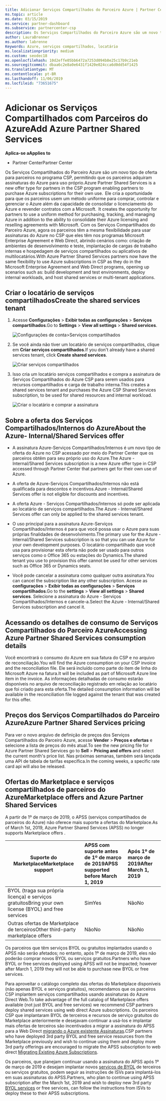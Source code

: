 ```yaml
---
title: Adicionar Serviços Compartilhados do Parceiro Azure | Partner Center
ms.topic: article
ms.date: 03/15/2019
ms.service: partner-dashboard
ms.subservice: partnercenter-csp
description: Os Serviços Compartilhados do Parceiro Azure são um novo tipo de oferta para parceiros no programa CSP, permitindo que os parceiros adquiram assinaturas do Azure para uso próprio.
author: LauraBrenner
ms.author: labrenne
Keywords: Azure, serviços compartilhados, locatário
ms.localizationpriority: medium
ms.custom: seodec18
ms.openlocfilehash: 10d2effe05bb6472a7253d094b8e25c17b9c21eb
ms.sourcegitcommit: dbaa6c2e8a0e6431f1420e024cca6d0dd54f1425
ms.translationtype: MT
ms.contentlocale: pt-BR
ms.lasthandoff: 11/06/2019
ms.locfileid: "73651675"
---
```

# <a name="add-azure-partner-shared-services"></a><span data-ttu-id="e4a28-104">Adicionar os Serviços Compartilhados com Parceiros do Azure</span><span class="sxs-lookup"><span data-stu-id="e4a28-104">Add Azure Partner Shared Services</span></span>

<span data-ttu-id="e4a28-105">**Aplica-se a**</span><span class="sxs-lookup"><span data-stu-id="e4a28-105">**Applies to**</span></span>

-  <span data-ttu-id="e4a28-106">Partner Center</span><span class="sxs-lookup"><span data-stu-id="e4a28-106">Partner Center</span></span>

<span data-ttu-id="e4a28-107">Os Serviços Compartilhados do Parceiro Azure são um novo tipo de oferta para parceiros no programa CSP, permitindo que os parceiros adquiram assinaturas do Azure para uso próprio.</span><span class="sxs-lookup"><span data-stu-id="e4a28-107">Azure Partner Shared Services is a new offer type for partners in the CSP program enabling partners to purchase Azure subscriptions for their own use.</span></span><span data-ttu-id="e4a28-108">  Ele cria a oportunidade para que os parceiros usem um método uniforme para comprar, controlar e gerenciar o Azure além da capacidade de consolidar o licenciamento do Azure e revender contratos com a Microsoft.</span><span class="sxs-lookup"><span data-stu-id="e4a28-108">  It creates the opportunity for partners to use a uniform method for purchasing, tracking, and managing Azure in addition to the ability to consolidate their Azure licensing and reselling agreements with Microsoft.</span></span> <span data-ttu-id="e4a28-109">Com os Serviços Compartilhados do Parceiro Azure, agora os parceiros têm a mesma flexibilidade para usar assinaturas do Azure no CSP que eles têm nos programas Microsoft Enterprise Agreement e Web Direct, abrindo cenários como: criação de ambientes de desenvolvimento e teste, implantação de cargas de trabalho internas e hospedagem de serviços compartilhados ou aplicativos de multilocatários.</span><span class="sxs-lookup"><span data-stu-id="e4a28-109">With Azure Partner Shared Services partners now have the same flexibility to use Azure subscriptions in CSP as they do in the Microsoft Enterprise Agreement and Web Direct programs, opening up scenarios such as:  build development and test environments, deploy internal workloads, and host shared services or multi-tenant applications.</span></span>  

## <a name="create-the-shared-services-tenant"></a><span data-ttu-id="e4a28-110">Criar o locatário de serviços compartilhados</span><span class="sxs-lookup"><span data-stu-id="e4a28-110">Create the shared services tenant</span></span>

1. <span data-ttu-id="e4a28-111">Acesse **Configurações** > **Exibir todas as configurações** > **Serviços compartilhados**.</span><span class="sxs-lookup"><span data-stu-id="e4a28-111">Go to **Settings** > **View all settings** > **Shared services**.</span></span>

    ![**Configurações de conta**>**Serviços compartilhados**](images/sharedservices2.png)

2. <span data-ttu-id="e4a28-113">Se você ainda não tiver um locatário de serviços compartilhados, clique em **Criar serviços compartilhados**.</span><span class="sxs-lookup"><span data-stu-id="e4a28-113">If you don't already have a shared services tenant, click **Create shared services**.</span></span>

    ![Criar serviços compartilhados](images/sharedservices3.png)

3. <span data-ttu-id="e4a28-115">Isso cria um locatário serviços compartilhados e compra a assinatura de Serviços Compartilhados do Azure CSP para serem usados para recursos compartilhados e carga de trabalho interna.</span><span class="sxs-lookup"><span data-stu-id="e4a28-115">This creates a shared services tenant and purchases the Azure CSP Shared Services subscription, to be used for shared resources and internal workload.</span></span>

    ![Criar o locatário e comprar a assinatura](images/sharedservices5.png)

## <a name="about-the-azure--internalshared-services-offer"></a><span data-ttu-id="e4a28-117">Sobre a oferta dos Serviços Compartilhados/Internos do Azure</span><span class="sxs-lookup"><span data-stu-id="e4a28-117">About the Azure- Internal/Shared Services offer</span></span>

- <span data-ttu-id="e4a28-118">A assinatura Azure-Serviços Compartilhados/Internos é um novo tipo de oferta do Azure no CSP acessado por meio do Partner Center que os parceiros obtêm para seu próprio uso do Azure.</span><span class="sxs-lookup"><span data-stu-id="e4a28-118">The Azure - Internal/Shared Services subscription is a new Azure offer type in CSP accessed through Partner Center that partners get for their own use of Azure.</span></span> 

- <span data-ttu-id="e4a28-119">A oferta de Azure-Serviços Compartilhados/Internos não está qualificada para descontos e incentivos.</span><span class="sxs-lookup"><span data-stu-id="e4a28-119">Azure - Internal/Shared Services offer is not eligible for discounts and incentives.</span></span>

- <span data-ttu-id="e4a28-120">A oferta Azure - Serviços Compartilhados/Internos só pode ser aplicada ao locatário de serviços compartilhados.</span><span class="sxs-lookup"><span data-stu-id="e4a28-120">The Azure - Internal/Shared Services offer can only be applied to the shared services tenant.</span></span>

- <span data-ttu-id="e4a28-121">O uso principal para a assinatura Azure-Serviços Compartilhados/Internos é para que você possa usar o Azure para suas próprias finalidades de desenvolvimento.</span><span class="sxs-lookup"><span data-stu-id="e4a28-121">The primary use for the Azure - Internal/Shared Services subscription is so that you can use Azure for your own development purposes.</span></span> <span data-ttu-id="e4a28-122">O locatário compartilhado que você usa para provisionar esta oferta não pode ser usado para outros serviços como o Office 365 ou estações do Dynamics.</span><span class="sxs-lookup"><span data-stu-id="e4a28-122">The shared tenant you use to provision this offer cannot be used for other services such as Office 365 or Dynamics seats.</span></span> 

- <span data-ttu-id="e4a28-123">Você pode cancelar a assinatura como qualquer outra assinatura.</span><span class="sxs-lookup"><span data-stu-id="e4a28-123">You can cancel the subscription like any other subscription.</span></span> <span data-ttu-id="e4a28-124">Acesse as **configurações** > **Exibir todas as configurações** > **Serviços compartilhados**.</span><span class="sxs-lookup"><span data-stu-id="e4a28-124">Go to the **settings** > **View all settings** > **Shared services**.</span></span> <span data-ttu-id="e4a28-125">Selecione a assinatura do Azure - Serviços Compartilhados/Internos e cancele-a.</span><span class="sxs-lookup"><span data-stu-id="e4a28-125">Select the Azure - Internal/Shared Services subscription and cancel it.</span></span>

## <a name="accessing-azure-partner-shared-services-consumption-details"></a><span data-ttu-id="e4a28-126">Acessando os detalhes de consumo de Serviços Compartilhados do Parceiro Azure</span><span class="sxs-lookup"><span data-stu-id="e4a28-126">Accessing Azure Partner Shared Services consumption details</span></span>

<span data-ttu-id="e4a28-127">Você encontrará o consumo do Azure em sua fatura do CSP e no arquivo de reconciliação.</span><span class="sxs-lookup"><span data-stu-id="e4a28-127">You will find the Azure consumption on your CSP invoice and the reconciliation file.</span></span> <span data-ttu-id="e4a28-128">Ele será incluído como parte do item de linha do Microsoft Azure na fatura.</span><span class="sxs-lookup"><span data-stu-id="e4a28-128">It will be included as part of Microsoft Azure line item in the invoice.</span></span> <span data-ttu-id="e4a28-129">As informações detalhadas de consumo estarão disponíveis no arquivo de reconciliação registrado em relação ao locatário que foi criado para esta oferta.</span><span class="sxs-lookup"><span data-stu-id="e4a28-129">The detailed consumption information will be available in the reconciliation file logged against the tenant that was created for this offer.</span></span> 

## <a name="azure-partner-shared-services-pricing"></a><span data-ttu-id="e4a28-130">Preços dos Serviços Compartilhados do Parceiro Azure</span><span class="sxs-lookup"><span data-stu-id="e4a28-130">Azure Partner Shared Services pricing</span></span>

<span data-ttu-id="e4a28-131">Para ver o novo arquivo de definição de preços dos Serviços Compartilhados do Parceiro Azure, acesse **Vender** > **Preços e ofertas** e selecione a lista de preços do mês atual.</span><span class="sxs-lookup"><span data-stu-id="e4a28-131">To see the new pricing file for Azure Partner Shared Services go to **Sell** > **Pricing and offers** and select the current month's price list.</span></span> <span data-ttu-id="e4a28-132">Nas próximas semanas, também será lançada uma API de tabela de tarifas específica.</span><span class="sxs-lookup"><span data-stu-id="e4a28-132">In the coming weeks, a specific rate card api will also be released.</span></span>

## <a name="marketplace-offers-and-azure-partner-shared-services"></a><span data-ttu-id="e4a28-133">Ofertas do Marketplace e serviços compartilhados de parceiros do Azure</span><span class="sxs-lookup"><span data-stu-id="e4a28-133">Marketplace offers and Azure Partner Shared Services</span></span>

<span data-ttu-id="e4a28-134">A partir de 1º de março de 2019, o APSS (serviços compartilhados de parceiros do Azure) não oferece mais suporte a ofertas do Marketplace.</span><span class="sxs-lookup"><span data-stu-id="e4a28-134">As of March 1st, 2019, Azure Partner Shared Services (APSS) no longer supports Marketplace offers .</span></span>   

|<span data-ttu-id="e4a28-135">**Suporte do Marketplace**</span><span class="sxs-lookup"><span data-stu-id="e4a28-135">**Marketplace support**</span></span>   |<span data-ttu-id="e4a28-136">**APSS com suporte antes de 1º de março de 2019**</span><span class="sxs-lookup"><span data-stu-id="e4a28-136">**APSS supported before March 1, 2019**</span></span>|<span data-ttu-id="e4a28-137">**Após 1º de março de 2019**</span><span class="sxs-lookup"><span data-stu-id="e4a28-137">**After March 1, 2019**</span></span>|
|---------------------------|:----------------------------|:-------------------|
|<span data-ttu-id="e4a28-138">BYOL (traga sua própria licença) e serviços gratuitos</span><span class="sxs-lookup"><span data-stu-id="e4a28-138">Bring your own license (BYOL) and free services</span></span>   | <span data-ttu-id="e4a28-139">Sim</span><span class="sxs-lookup"><span data-stu-id="e4a28-139">Yes</span></span>   | <span data-ttu-id="e4a28-140">Não</span><span class="sxs-lookup"><span data-stu-id="e4a28-140">No</span></span>|
|<span data-ttu-id="e4a28-141">Outras ofertas de Marketplace de terceiros</span><span class="sxs-lookup"><span data-stu-id="e4a28-141">Other third-party marketplace offers</span></span>   | <span data-ttu-id="e4a28-142">Não</span><span class="sxs-lookup"><span data-stu-id="e4a28-142">No</span></span>   |<span data-ttu-id="e4a28-143">Não</span><span class="sxs-lookup"><span data-stu-id="e4a28-143">No</span></span>|


<span data-ttu-id="e4a28-144">Os parceiros que têm serviços BYOL ou gratuitos implantados usando o APSS não serão afetados; no entanto, após 1º de março de 2019, eles não poderão comprar novos BYOL ou serviços gratuitos.</span><span class="sxs-lookup"><span data-stu-id="e4a28-144">Partners who have BYOL or free services deployed using APSS will not be impacted; however after  March 1, 2019 they will not be able to purchase new BYOL or free services.</span></span> 

<span data-ttu-id="e4a28-145">Para aproveitar o catálogo completo das ofertas do Marketplace disponíveis (não apenas BYOL e serviços gratuitos), recomendamos que os parceiros CSP implantem serviços compartilhados usando assinaturas do Azure Direct Web.</span><span class="sxs-lookup"><span data-stu-id="e4a28-145">To take advantage of the full catalog of Marketplace offers available (not just BYOL and free services) we recommend CSP partners deploy shared services using web direct Azure subscriptions.</span></span>  <span data-ttu-id="e4a28-146">Os parceiros CSP que implantaram BYOL de terceiros e recursos de serviço gratuitos do Marketplace anteriormente e desejavam continuar a usá-los e implantar mais ofertas de terceiros são incentivados a migrar a assinatura do APSS para a Web Direct [migrando o Azure existente Assinaturas](https://docs.microsoft.com/azure/cloud-solution-provider/migration/migration#migrating-existing-azure-subscriptions).</span><span class="sxs-lookup"><span data-stu-id="e4a28-146">CSP partners who have deployed 3rd party BYOL and free service resources from the Marketplace previously and wish to continue using them and deploy more 3rd party offerings are encouraged to migrate the APSS subscription to web direct [Migrating Existing Azure Subscriptions](https://docs.microsoft.com/azure/cloud-solution-provider/migration/migration#migrating-existing-azure-subscriptions).</span></span>

<span data-ttu-id="e4a28-147">Os parceiros, que planejam continuar usando a assinatura do APSS após 1º de março de 2019 e desejam implantar novos [serviços de BYOL](https://azuremarketplace.microsoft.com/marketplace/apps?filters=byol) de terceiros ou serviços gratuitos, podem seguir as instruções de ISVs para implantá-los em suas assinaturas do APSS.</span><span class="sxs-lookup"><span data-stu-id="e4a28-147">Partners, who plan to continue using APSS subscription after the March 1st, 2019 and wish to deploy new 3rd party [BYOL services](https://azuremarketplace.microsoft.com/marketplace/apps?filters=byol) or free services, can follow the instructions from ISVs to deploy these to their APSS subscriptions.</span></span>


